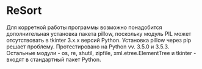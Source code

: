 # ReSort
Для корретной работы программы возможно понадобится дополнительная установка пакета pillow, поскольку модуль PIL может отcутствовать в tkinter 3.x.x версий Python. Установка pillow через pip решает проблему. Протестировано на Python vv. 3.5.0 и 3.5.3.
Остальные модули - os, re, shutil, zipfile, xml.etree.ElementTree и tkinter - входят в стандартный пакет Python.
